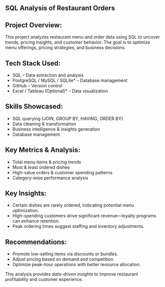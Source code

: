 ## SQL Analysis of Restaurant Orders 

## Project Overview: 
This project analyzes restaurant menu and order data using SQL to uncover trends, pricing insights, and customer behavior. The goal is to optimize menu offerings, pricing strategies, and business decisions.  

## Tech Stack Used:  
- SQL – Data extraction and analysis  
- PostgreSQL / MySQL / SQLite* – Database management  
- GitHub – Version control  
- Excel / Tableau (Optional)* – Data visualization  

## Skills Showcased: 
- SQL querying (JOIN, GROUP BY, HAVING, ORDER BY)  
- Data cleaning & transformation  
- Business intelligence & insights generation  
- Database management  

## Key Metrics & Analysis: 
- Total menu items & pricing trends  
- Most & least ordered dishes  
- High-value orders & customer spending patterns  
- Category-wise performance analysis  

## Key Insights:
- Certain dishes are rarely ordered, indicating potential menu optimization.  
- High-spending customers drive significant revenue—loyalty programs can enhance retention.  
- Peak ordering times suggest staffing and inventory adjustments.  

## Recommendations:  
- Promote low-selling items via discounts or bundles.  
- Adjust pricing based on demand and competition.  
- Optimize peak-hour operations with better resource allocation.  

This analysis provides *data-driven insights* to improve restaurant profitability and customer experience.
